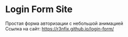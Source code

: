 # Login Form Site

Простая форма авторизации с небольшой анимацией<br>
Ссылка на сайт: https://r3nfix.github.io/login-form/
